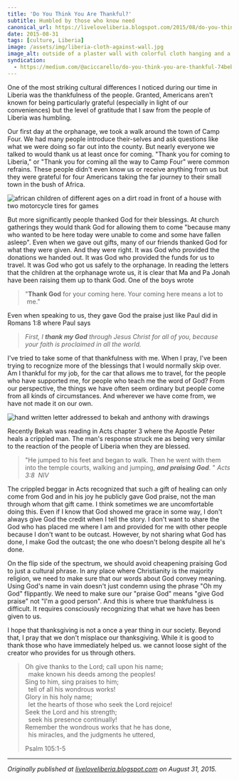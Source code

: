 ```yaml
---
title: 'Do You Think You Are Thankful?'
subtitle: Humbled by those who know need
canonical_url: https://liveloveliberia.blogspot.com/2015/08/do-you-think-you-are-thankful.html
date: 2015-08-31
tags: [culture, Liberia]
image: /assets/img/liberia-cloth-against-wall.jpg
image_alt: outside of a plaster wall with colorful cloth hanging and a pair of rain boots
syndication:
  - https://medium.com/@aciccarello/do-you-think-you-are-thankful-74bebbfc995d
---
```


One of the most striking cultural differences I noticed during our time in
Liberia was the thankfulness of the people. Granted, Americans aren't known
for being particularly grateful (especially in light of our conveniences) but
the level of gratitude that I saw from the people of Liberia was humbling.

Our first day at the orphanage, we took a walk around the town of Camp Four.
We had many people introduce their-selves and ask questions like what we were
doing so far out into the county. But nearly everyone we talked to would thank
us at least once for coming. "Thank you for coming to Liberia," or "Thank you
for coming all the way to Camp Four" were common refrains. These people didn't
even know us or receive anything from us but they were grateful for four
Americans taking the far journey to their small town in the bush of Africa.

![african children of different ages on a dirt road in front of a house with two motorcycle tires for games](
    /assets/img/liberia-camp-4-kids.jpg
    "Children in Camp Four"
)

But more significantly people thanked God for their blessings. At church
gatherings they would thank God for allowing them to come "because many who
wanted to be here today were unable to come and some have fallen asleep". Even
when we gave out gifts, many of our friends thanked God for what they were
given. And they were right. It was God who provided the donations we handed
out. It was God who provided the funds for us to travel. It was God who got us
safely to the orphanage. In reading the letters that the children at the
orphanage wrote us, it is clear that Ma and Pa Jonah have been raising them up
to thank God. One of the boys wrote

> "**Thank God** for your coming here. Your coming here means a lot to  me."

Even when speaking to us, they gave God the praise just like Paul did in
Romans 1:8 where Paul says

> _First, I_ **_thank my God_** _through Jesus Christ for all of you,
> because your faith is proclaimed in all the world._

I've tried to take some of that thankfulness with me. When I pray, I've been
trying to recognize more of the blessings that I would normally skip over. Am
I thankful for my job, for the car that allows me to travel, for the people
who have supported me, for people who teach me the word of God? From our
perspective, the things we have often seem ordinary but people come from all
kinds of circumstances. And wherever we have come from, we have not made it on
our own.

![hand written letter addressed to bekah and anthony with drawings](
    /assets/img/liberia-letter.jpg
    "Letter from one of the boys at the orphanage"
)

Recently Bekah was reading in Acts chapter 3 where the Apostle Peter heals a
crippled man. The man's response struck me as being very similar to the
reaction of the people of Liberia when they are blessed.

> "He jumped to his feet and began to walk. Then he went with them into the
> temple courts, walking and jumping, **_and praising God_**. " _Acts 3:8  NIV_

The crippled beggar in Acts recognized that such a gift of healing can only
come from God and in his joy he publicly gave God praise, not the man through
whom that gift came. I think sometimes we are uncomfortable doing this. Even
if I know that God showed me grace in some way, I don't always give God the
credit when I tell the story. I don't want to share the God who has placed me
where I am and provided for me with other people because I don't want to be
outcast. However, by not sharing what God has done, I make God the outcast;
the one who doesn't belong despite all he's done.

On the flip side of the spectrum, we should avoid cheapening praising God to
just a cultural phrase. In any place where Christianity is the majority
religion, we need to make sure that our words about God convey meaning. Using
God's name in vain doesn't just condemn using the phrase "Oh my God"
flippantly. We need to make sure our "praise God" means "give God praise" not
"I'm a good person". And this is where true thankfulness is difficult. It
requires consciously recognizing that what we have has been given to us.

I hope that thanksgiving is not a once a year thing in our society. Beyond
that, I pray that we don't misplace our thanksgiving. While it is good to
thank those who have immediately helped us. we cannot loose sight of the
creator who provides for us through others.

> Oh give thanks to the Lord; call upon his name;  
> &ensp;make known his deeds among the peoples!  
> Sing to him, sing praises to him;  
> &ensp;tell of all his wondrous works!  
> Glory in his holy name;  
> &ensp;let the hearts of those who seek the Lord rejoice!  
> Seek the Lord and his strength;  
> &ensp;seek his presence continually!  
> Remember the wondrous works that he has done,  
> &ensp;his miracles, and the judgments he uttered,
>
> Psalm 105:1-5

---

_Originally published at <a rel="syndication" class="u-syndication" href="https://liveloveliberia.blogspot.com/2015/08/do-you-think-you-are-thankful.html">liveloveliberia.blogspot.com</a> on August 31, 2015._

